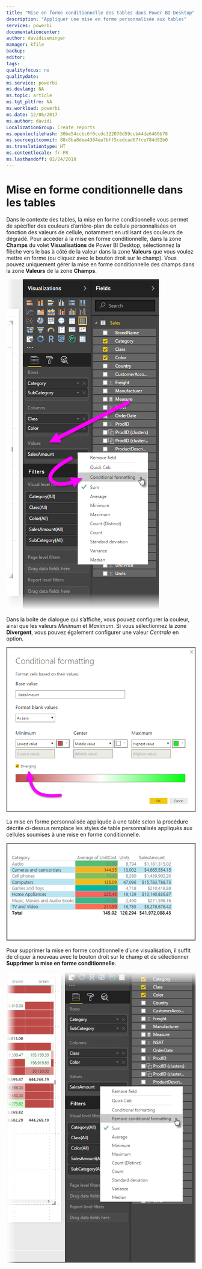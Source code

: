 ```yaml
---
title: "Mise en forme conditionnelle des tables dans Power BI Desktop"
description: "Appliquer une mise en forme personnalisée aux tables"
services: powerbi
documentationcenter: 
author: davidiseminger
manager: kfile
backup: 
editor: 
tags: 
qualityfocus: no
qualitydate: 
ms.service: powerbi
ms.devlang: NA
ms.topic: article
ms.tgt_pltfrm: NA
ms.workload: powerbi
ms.date: 12/06/2017
ms.author: davidi
LocalizationGroup: Create reports
ms.openlocfilehash: 30be54ccbc6f0ccdc322070d59ccb44de6460b78
ms.sourcegitcommit: 88c8ba8dee4384ea7bff5cedcad67fce784d92b0
ms.translationtype: HT
ms.contentlocale: fr-FR
ms.lasthandoff: 02/24/2018
---
```

# <a name="conditional-formatting-in-tables"></a>Mise en forme conditionnelle dans les tables
Dans le contexte des tables, la mise en forme conditionnelle vous permet de spécifier des couleurs d’arrière-plan de cellule personnalisées en fonction des valeurs de cellule, notamment en utilisant des couleurs de dégradé. Pour accéder à la mise en forme conditionnelle, dans la zone **Champs** du volet **Visualisations** de Power BI Desktop, sélectionnez la flèche vers le bas à côté de la valeur dans la zone **Valeurs** que vous voulez mettre en forme (ou cliquez avec le bouton droit sur le champ). Vous pouvez uniquement gérer la mise en forme conditionnelle des champs dans la zone **Valeurs** de la zone **Champs**.

![](media/desktop-conditional-table-formatting/table-formatting_1.png)

Dans la boîte de dialogue qui s’affiche, vous pouvez configurer la couleur, ainsi que les valeurs *Minimum* et *Maximum*. Si vous sélectionnez la zone **Divergent**, vous pouvez également configurer une valeur *Centrale* en option.

![](media/desktop-conditional-table-formatting/table-formatting_2.png)

La mise en forme personnalisée appliquée à une table selon la procédure décrite ci-dessus remplace les styles de table personnalisés appliqués aux cellules soumises à une mise en forme conditionnelle.

![](media/desktop-conditional-table-formatting/table-formatting_3.png)

Pour supprimer la mise en forme conditionnelle d’une visualisation, il suffit de cliquer à nouveau avec le bouton droit sur le champ et de sélectionner **Supprimer la mise en forme conditionnelle**.

![](media/desktop-conditional-table-formatting/table-formatting_4.png)

